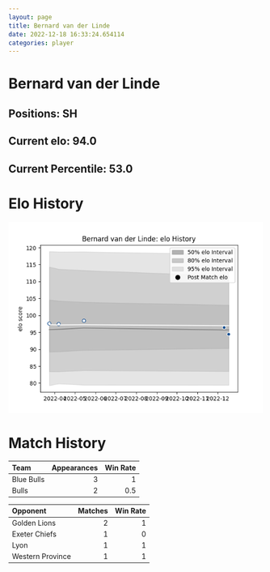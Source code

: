 ```yaml
---  
layout: page  
title: Bernard van der Linde  
date: 2022-12-18 16:33:24.654114  
categories: player  
---
```

# Bernard van der Linde

## Positions: SH

## Current elo: 94.0

## Current Percentile: 53.0

# Elo History


![elo history](history_BernardvanderLinde.png)
# Match History


| Team       |   Appearances |   Win Rate |
|:-----------|--------------:|-----------:|
| Blue Bulls |             3 |        1   |
| Bulls      |             2 |        0.5 |

| Opponent         |   Matches |   Win Rate |
|:-----------------|----------:|-----------:|
| Golden Lions     |         2 |          1 |
| Exeter Chiefs    |         1 |          0 |
| Lyon             |         1 |          1 |
| Western Province |         1 |          1 |